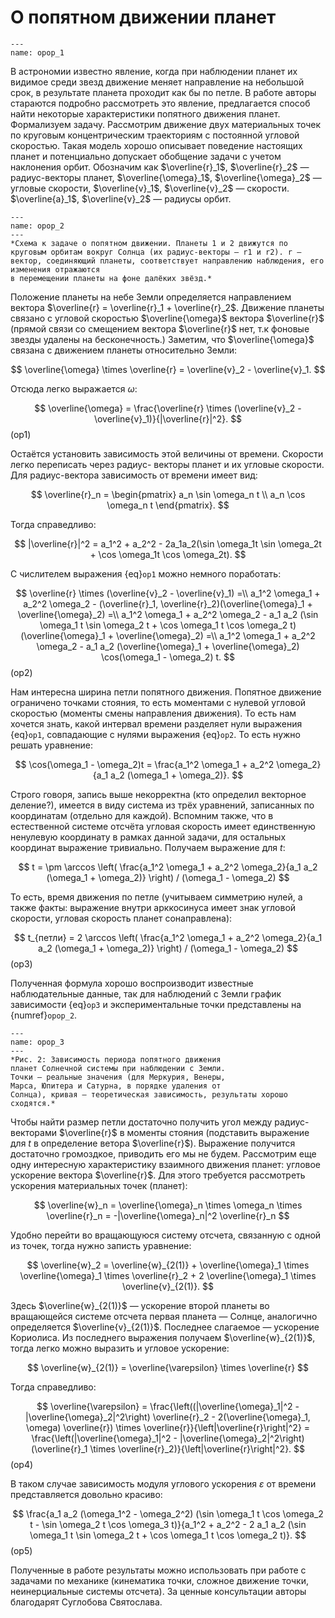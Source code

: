 # О попятном движении планет
 
```{figure} opop_1.png
---
name: opop_1
```

В астрономии известно явление, когда при наблюдении планет их видимое среди звезд движение меняет направление на небольшой срок, в результате планета проходит как бы по петле. В работе авторы стараются
подробно рассмотреть это явление, предлагается способ найти некоторые характеристики попятного движения планет.
Формализуем задачу. Рассмотрим движение двух материальных точек по круговым концентрическим траекториям с постоянной угловой скоростью. Такая модель хорошо описывает поведение настоящих планет
и потенциально допускает обобщение задачи с учетом наклонения орбит. Обозначим как $\overline{r}_1$, $\overline{r}_2$ — радиус-векторы планет, $\overline{\omega}_1$, $\overline{\omega}_2$ — угловые скорости, $\overline{v}_1$, $\overline{v}_2$  — скорости. $\overline{a}_1$, $\overline{v}_2$   — радиусы орбит.

```{figure} opop_2.png
---
name: opop_2
---
*Схема к задаче о попятном движении. Планеты 1 и 2 движутся по круговым орбитам вокруг Солнца (их радиус-векторы — r1 и r2). r —
вектор, соединяющий планеты, соответствует направлению наблюдения, его изменения отражаются
в перемещении планеты на фоне далёких звёзд.*
```

Положение планеты на небе Земли определяется направлением вектора $\overline{r} = \overline{r}_1 + \overline{r}_2$. Движение планеты
связано с угловой скоростью $\overline{\omega}$ вектора $\overline{r}$ (прямой связи со смещением вектора $\overline{r}$ нет, т.к фоновые звезды удалены на бесконечность.) Заметим, что $\overline{\omega}$ связана с движением планеты относительно Земли:

$$
\overline{\omega} \times \overline{r} = \overline{v}_2 - \overline{v}_1.
$$

Отсюда легко выражается $\omega$: 

$$
\overline{\omega} = \frac{\overline{r} \times (\overline{v}_2 - \overline{v}_1)}{|\overline{r}|^2}.
$$ (op1)

Остаётся установить зависимость этой величины от
времени. Скорости легко переписать через радиус- векторы планет и их угловые скорости. Для радиус-вектора
зависимость от времени имеет вид:

$$
\overline{r}_n = \begin{pmatrix} a_n \sin \omega_n t \\ a_n \cos \omega_n t \end{pmatrix}.
$$

Тогда справедливо:

$$
|\overline{r}|^2 = a_1^2 + a_2^2 - 2a_1a_2(\sin \omega_1t \sin \omega_2t + \cos \omega_1t \cos \omega_2t).
$$

С числителем выражения {eq}`op1` можно немного поработать:

$$
\overline{r} \times (\overline{v}_2 - \overline{v}_1) =\\ 
a_1^2 \omega_1 + a_2^2 \omega_2 - (\overline{r}_1, \overline{r}_2)(\overline{\omega}_1 + \overline{\omega}_2) =\\
a_1^2 \omega_1 + a_2^2 \omega_2 - a_1 a_2 (\sin \omega_1 t \sin \omega_2 t + \cos \omega_1 t \cos \omega_2 t)(\overline{\omega}_1 + \overline{\omega}_2) =\\
a_1^2 \omega_1 + a_2^2 \omega_2 - a_1 a_2 (\overline{\omega}_1 + \overline{\omega}_2) \cos(\omega_1 - \omega_2) t.
$$ (op2)

Нам интересна ширина петли попятного движения.
Попятное движение ограничено точками стояния, то
есть моментами с нулевой угловой скоростью (моменты смены направления движения). То есть нам хочется знать, какой интервал времени разделяет нули выражения {eq}`op1`, совпадающие с нулями выражения {eq}`op2`.
То есть нужно решать уравнение:

$$
\cos(\omega_1 - \omega_2)t = \frac{a_1^2 \omega_1 + a_2^2 \omega_2}{a_1 a_2 (\omega_1 + \omega_2)}.
$$

Строго говоря, запись выше некорректна (кто определил векторное деление?), имеется в виду система из
трёх уравнений, записанных по координатам (отдельно для каждой). Вспомним также, что в естественной
системе отсчёта угловая скорость имеет единственную ненулевую координату в рамках данной задачи,
для остальных координат выражение тривиально. Получаем выражение для $t$:

$$
t = \pm \arccos \left( \frac{a_1^2 \omega_1 + a_2^2 \omega_2}{a_1 a_2 (\omega_1 + \omega_2)} \right) / (\omega_1 - \omega_2)
$$

То есть, время движения по петле (учитываем симметрию нулей, а также факты: выражение внутри арккосинуса имеет знак угловой скорости, угловая скорость планет сонаправлена):

$$
t_{петли} = 2 \arccos \left( \frac{a_1^2 \omega_1 + a_2^2 \omega_2}{a_1 a_2 (\omega_1 + \omega_2)} \right) / (\omega_1 - \omega_2)
$$ (op3)

Полученная формула хорошо воспроизводит известные наблюдательные данные, так для наблюдений с
Земли график зависимости {eq}`op3` и экспериментальные
точки представлены на {numref}`opop_2`.

```{figure} opop_3.png
---
name: opop_3
---
*Рис. 2: Зависимость периода попятного движения
планет Солнечной системы при наблюдении с Земли.
Точки — реальные значения (для Меркурия, Венеры,
Марса, Юпитера и Сатурна, в порядке удаления от
Солнца), кривая — теоретическая зависимость, результаты хорошо сходятся.*
```

Чтобы найти размер петли достаточно получить угол
между радиус-векторами $\overline{r}$ в моменты стояния (подставить выражение для $t$ в определение ветора $\overline{r}$). Выражение получится достаточно громоздкое, приводить его мы не будем.
Рассмотрим еще одну интересную характеристику взаимного движения планет: угловое ускорение вектора $\overline{r}$. Для этого требуется рассмотреть ускорения материальных точек (планет):

$$
\overline{w}_n = \overline{\omega}_n \times \omega_n \times \overline{r}_n = -|\overline{\omega}_n|^2 \overline{r}_n
$$

Удобно перейти во вращающуюся систему отсчета,
связанную с одной из точек, тогда нужно записть уравнение:

$$
\overline{w}_2 = \overline{w}_{2(1)} + \overline{\omega}_1 \times \overline{\omega}_1 \times \overline{r}_2 + 2 \overline{\omega}_1 \times \overline{v}_{2(1)}.
$$

Здесь 
$\overline{w}_{2(1)}$ — ускорение второй планеты во вращающейся системе отсчета первая планета — Солнце, аналогично определяется $\overline{v}_{2(1)}$. Последнее слагаемое —
ускорение Кориолиса. Из последнего выражения получаем $\overline{w}_{2(1)}$, тогда легко можно выразить и угловое
ускорение:

$$
\overline{w}_{2(1)} = \overline{\varepsilon} \times \overline{r}
$$

Тогда справедливо:

$$
\overline{\varepsilon} = \frac{\left((|\overline{\omega}_1|^2 - |\overline{\omega}_2|^2\right) \overline{r}_2 - 2(\overline{\omega}_1, \omega) \overline{r}) \times \overline{r}}{\left|\overline{r}\right|^2} = \frac{\left(|\overline{\omega}_1|^2 - |\overline{\omega}_2|^2\right) (\overline{r}_1 \times \overline{r}_2)}{\left|\overline{r}\right|^2}.
$$ (op4)

В таком случае зависимость модуля углового ускорения $\varepsilon$ от времени представляется довольно красиво:

$$
\frac{a_1 a_2 (\omega_1^2 - \omega_2^2) (\sin \omega_1 t \cos \omega_2 t - \sin \omega_2 t \cos \omega_3 t)}{a_1^2 + a_2^2 - 2 a_1 a_2 (\sin \omega_1 t \sin \omega_2 t + \cos \omega_1 t \cos \omega_2 t)}.
$$ (op5)

Полученные в работе результаты можно использовать
при работе с задачами по механике (кинематика точки, сложное движение точки, неинерциальные системы отсчета). За ценные консультации авторы благодарят Суглобова Святослава.